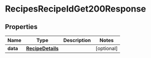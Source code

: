 

# RecipesRecipeIdGet200Response


## Properties

| Name | Type | Description | Notes |
|------------ | ------------- | ------------- | -------------|
|**data** | [**RecipeDetails**](RecipeDetails.md) |  |  [optional] |



